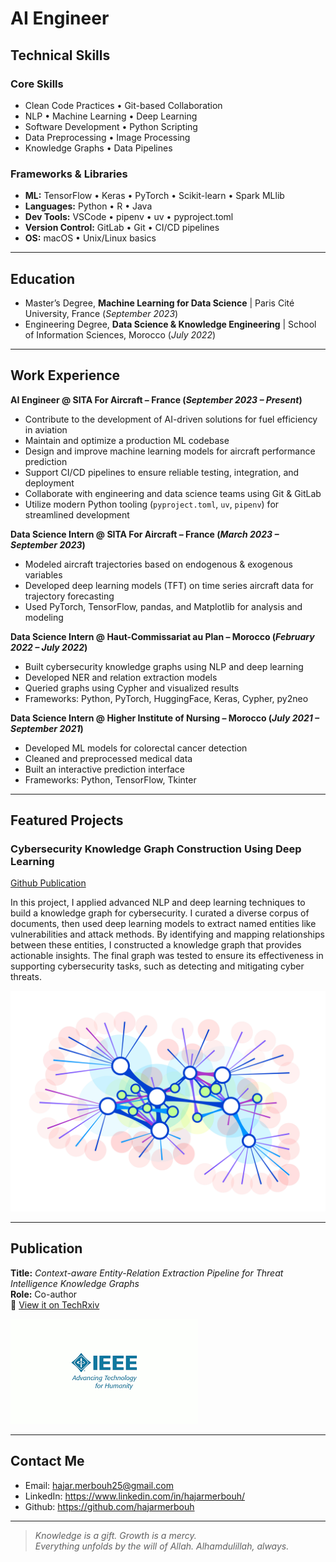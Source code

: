 # AI Engineer

## Technical Skills

### Core Skills

- Clean Code Practices  • Git-based Collaboration
- NLP • Machine Learning • Deep Learning
- Software Development • Python Scripting
- Data Preprocessing • Image Processing
- Knowledge Graphs • Data Pipelines

### Frameworks & Libraries
- **ML:** TensorFlow • Keras • PyTorch • Scikit-learn • Spark MLlib  
- **Languages:** Python • R • Java  
- **Dev Tools:** VSCode • pipenv • uv • pyproject.toml  
- **Version Control:** GitLab • Git • CI/CD pipelines  
- **OS:** macOS • Unix/Linux basics

---

## Education

- Master’s Degree, **Machine Learning for Data Science** | Paris Cité University, France (_September 2023_) 
- Engineering Degree, **Data Science & Knowledge Engineering** | School of Information Sciences, Morocco (_July 2022_)

---

## Work Experience

**AI Engineer @ SITA For Aircraft – France (_September 2023 – Present_)**

- Contribute to the development of AI-driven solutions for fuel efficiency in aviation
- Maintain and optimize a production ML codebase
- Design and improve machine learning models for aircraft performance prediction
- Support CI/CD pipelines to ensure reliable testing, integration, and deployment
- Collaborate with engineering and data science teams using Git & GitLab
- Utilize modern Python tooling (`pyproject.toml`, `uv`, `pipenv`) for streamlined development

**Data Science Intern @ SITA For Aircraft – France (_March 2023 –  September 2023_)**
- Modeled aircraft trajectories based on endogenous & exogenous variables
- Developed deep learning models (TFT) on time series aircraft data for trajectory forecasting
- Used PyTorch, TensorFlow, pandas, and Matplotlib for analysis and modeling

**Data Science Intern @ Haut-Commissariat au Plan – Morocco (_February 2022 – July 2022_)**
- Built cybersecurity knowledge graphs using NLP and deep learning
- Developed NER and relation extraction models
- Queried graphs using Cypher and visualized results
- Frameworks: Python, PyTorch, HuggingFace, Keras, Cypher, py2neo

**Data Science Intern @ Higher Institute of Nursing – Morocco (_July 2021 – September 2021_)**
- Developed ML models for colorectal cancer detection
- Cleaned and preprocessed medical data
- Built an interactive prediction interface
- Frameworks: Python, TensorFlow, Tkinter

---

## Featured Projects

### Cybersecurity Knowledge Graph Construction Using Deep Learning

[Github Publication](https://github.com/hajarmerbouh/Cybersecurity-Knowledge-graph)

In this project, I applied advanced NLP and deep learning techniques to build a knowledge graph for cybersecurity. I curated a diverse corpus of documents, then used deep learning models to extract named entities like vulnerabilities and attack methods. By identifying and mapping relationships between these entities, I constructed a knowledge graph that provides actionable insights. The final graph was tested to ensure its effectiveness in supporting cybersecurity tasks, such as detecting and mitigating cyber threats.

![Knowledge Graphs](/assets/knowledge_graph.jpg)


---

## Publication

**Title:** *Context-aware Entity-Relation Extraction Pipeline for Threat Intelligence Knowledge Graphs*  
**Role:** Co-author  
🔗 [View it on TechRxiv](https://www.techrxiv.org/users/877555/articles/1256981-context-aware-entity-relation-extraction-pipeline-for-threat-intelligence-knowledge-graphs)

![IEEE](/assets/ieee.png)

---

## Contact Me

- Email: hajar.merbouh25@gmail.com
- LinkedIn: https://www.linkedin.com/in/hajarmerbouh/
- Github: https://github.com/hajarmerbouh

---
> _Knowledge is a gift. Growth is a mercy.  
> Everything unfolds by the will of Allah. Alhamdulillah, always._


